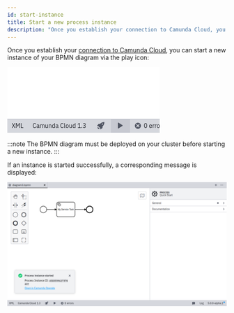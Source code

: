```yaml
---
id: start-instance
title: Start a new process instance
description: "Once you establish your connection to Camunda Cloud, you can start a new instance of your BPMN diagram."
---
```


Once you establish your [connection to Camunda Cloud](./connect-to-camunda-cloud.md), you can start a new instance of your BPMN diagram via the play icon:

![start instance icon](./img/start-instance-icon.png)

:::note
The BPMN diagram must be deployed on your cluster before starting a new instance.
:::

If an instance is started successfully, a corresponding message is displayed:

![start instance successful](./img/start-instance-successful.png)
